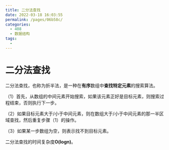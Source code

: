 ```yaml
---
title: 二分法查找
date: 2022-03-18 16:03:55
permalink: /pages/06b58c/
categories:
  - 408
  - 数据结构
tags:
  - 
---
```

# 二分法查找

二分法查找，也称为折半法，是一种在**有序**数组中**查找特定元素**的搜索算法。

（1）首先，从数组的中间元素开始搜索，如果该元素正好是目标元素，则搜索过程结束，否则执行下一步。

（2）如果目标元素大于/小于中间元素，则在数组大于/小于中间元素的那一半区域查找，然后重复步骤（1）的操作。

（3）如果某一步数组为空，则表示找不到目标元素。

二分法查找的时间复杂度**O(logn)**。



